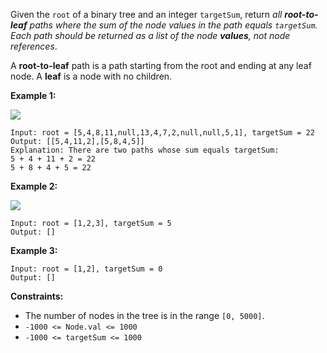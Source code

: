 Given the `root` of a binary tree and an integer `targetSum`, return *all **root-to-leaf** paths where the sum of the node values in the path equals `targetSum`. Each path should be returned as a list of the node **values**, not node references*.

A **root-to-leaf** path is a path starting from the root and ending at any leaf node. A **leaf** is a node with no children.

**Example 1:**

![](https://assets.leetcode.com/uploads/2021/01/18/pathsumii1.jpg)

```
Input: root = [5,4,8,11,null,13,4,7,2,null,null,5,1], targetSum = 22
Output: [[5,4,11,2],[5,8,4,5]]
Explanation: There are two paths whose sum equals targetSum:
5 + 4 + 11 + 2 = 22
5 + 8 + 4 + 5 = 22
```
**Example 2:**

![](https://assets.leetcode.com/uploads/2021/01/18/pathsum2.jpg)
```
Input: root = [1,2,3], targetSum = 5
Output: []
```
**Example 3:**
```
Input: root = [1,2], targetSum = 0
Output: []
```
**Constraints:**
- The number of nodes in the tree is in the range `[0, 5000]`.
- `-1000 <= Node.val <= 1000`
- `-1000 <= targetSum <= 1000`